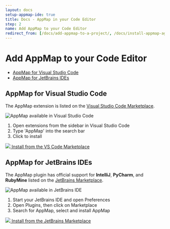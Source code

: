 ```yaml
---
layout: docs
setup-appmap-ide: true
title: Docs - AppMap in your Code Editor
step: 2
name: Add AppMap to your Code Editor
redirect_from: [/docs/add-appmap-to-a-project/, /docs/install-appmap-agent, /docs/quickstart, /docs/quickstart/index.html]
---
```


# Add AppMap to your Code Editor

* [AppMap for Visual Studio Code](#appmap-for-visual-studio-code)
* [AppMap for JetBrains IDEs](#appmap-for-jetbrains-ides)
  
## AppMap for Visual Studio Code

The AppMap extension is listed on the <a href="https://marketplace.visualstudio.com/items?itemName=appland.appmap" target="_blank">Visual Studio Code Marketplace</a>.

<img title="AppMap available in Visual Studio Code" class="inline-partial-screenshot" src="/assets/img/docs/vscode-marketplace-tab-in-IDE.png">

1. Open extensions from the sidebar in Visual Studio Code
2. Type 'AppMap' into the search bar
3. Click to install

<a class="btn btn-dark btn-with-inline-img" href="https://marketplace.visualstudio.com/items?itemName=appland.appmap">
    <img class="inline-button-img" src="/assets/img/vscode-icon.svg">
    Install from the VS Code Marketplace
</a>

## AppMap for JetBrains IDEs

The AppMap plugin has official support for **IntelliJ**, **PyCharm**, and **RubyMine** listed on the <a href="https://plugins.jetbrains.com/plugin/16701-appmap" target="_blank">JetBrains Marketplace</a>.

<img title="AppMap available in JetBrains IDE" class="inline-partial-screenshot" src="/assets/img/docs/jetbrains-marketplace-tab-in-IDE.webp">

1. Start your JetBrains IDE and open Preferences
2. Open Plugins, then click on Marketplace
3. Search for AppMap, select and install AppMap

<a class="btn btn-dark btn-with-inline-img" href="https://plugins.jetbrains.com/plugin/16701-appmap">
    <img class="inline-button-img" src="/assets/img/jetbrains.svg">
     Install from the JetBrains Marketplace
</a>